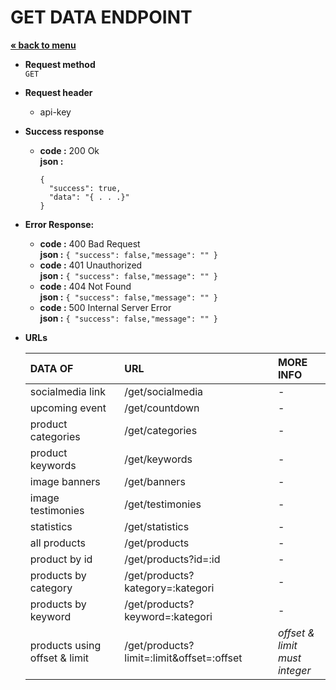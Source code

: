 # GET DATA ENDPOINT
<a href="../../README.md"><strong>« back to menu</strong></a>

* **Request method** <br>
`GET`
* **Request header** <br>
    - api-key  <br>
* **Success response**
    * **code :** 200 Ok<br />
      **json :** 
      ```
      { 
        "success": true,
        "data": "{ . . .}" 
      }
      ```
* **Error Response:**
    * **code :** 400 Bad Request<br />
      **json :** `{ "success": false,"message": "" }` <br/>
    * **code :** 401 Unauthorized<br />
      **json :** `{ "success": false,"message": "" }` <br/>
    * **code :** 404 Not Found<br />
      **json :** `{ "success": false,"message": "" }` <br/>
    * **code :** 500 Internal Server Error<br />
      **json :** `{ "success": false,"message": "" }`

* **URLs** <br>

  | DATA OF            | URL               | MORE INFO |
  | :---               |  :---             |  :---     |
  | socialmedia link   |  /get/socialmedia |  -        |
  | upcoming event     |  /get/countdown   |  -        |
  | product categories |  /get/categories  |  -        |
  | product keywords   |  /get/keywords    |  -        |
  | image banners      |  /get/banners     |  -        |
  | image testimonies  |  /get/testimonies |  -        |
  | statistics         |  /get/statistics  |  -        |
  | all products       |  /get/products    |  -        |
  | product by id                  |  /get/products?id=:id                       | - |
  | products by category           |  /get/products?kategory=:kategori           | - |
  | products by keyword            |  /get/products?keyword=:kategori            | - |
  | products using offset & limit  |  /get/products?limit=:limit&offset=:offset  |  *offset & limit*<br>*must integer*  |